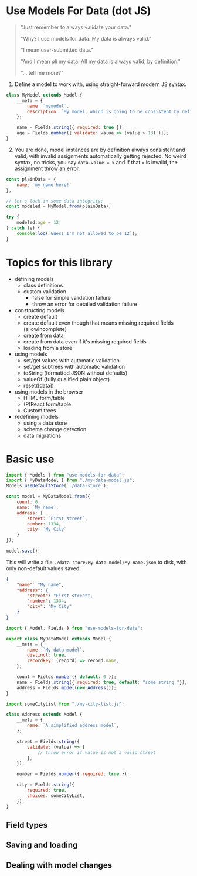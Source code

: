 # Use Models For Data (dot JS)

> "Just remember to always validate your data."
>
> "Why? I use models for data. My data is always valid."
>
> "I mean user-submitted data."
>
> "And I mean _all_ my data. All my data is always valid, by definition."
>
> "... tell me more?"

1. Define a model to work with, using straight-forward modern JS syntax.

```js
class MyModel extends Model {
    __meta = {
        name: `mymodel`,
        description: `My model, which is going to be consistent by definition.`,
    };

    name = Fields.string({ required: true });
    age = Fields.number({ validate: value => (value > 13) )});
}
```

2. You are done, model instances are by definition always consistent and valid, with invalid assignments automatically getting rejected. No weird syntax, no tricks, you say `data.value = x` and if that `x` is invalid, the assignment throw an error.

```js
const plainData = {
    name: `my name here!`
};

// let's lock in some data integrity:
const modeled = MyModel.from(plainData);

try {
    modeled.age = 12;
} catch (e) {
    console.log(`Guess I'm not allowed to be 12`);
}
```


# Topics for this library

- defining models
    - class definitions
    - custom validation
        - false for simple validation failure
        - throw an error for detailed validation failure
- constructing models
    - create default
    - create default even though that means missing required fields (allowIncomplete)
    - create from data
    - create from data even if it's missing required fields
    - loading from a store
- using models
    - set/get values with automatic validation
    - set/get subtrees with automatic validation
    - toString (formatted JSON without defaults)
    - valueOf (fully qualified plain object)
    - reset([data])
- using models in the browser
    - HTML form/table
    - (P)React form/table
    - Custom trees
- redefining models
    - using a data store
    - schema change detection
    - data migrations


# Basic use

```js
import { Models } from "use-models-for-data";
import { MyDataModel } from "./my-data-model.js";
Models.useDefaultStore(`./data-store`);

const model = MyDataModel.from({
    count: 0,
    name: `My name`,
    address: {
        street: `First street`,
        number: 1334,
        city: `My City`
    }
});

model.save();
```

This will write a file `./data-store/My data model/My name.json` to disk, with only non-default values saved:

```json
{
    "name": "My name",
    "address": {
        "street": "First street",
        "number": 1334,
        "city": "My City"
    }
}
```


```js
import { Model, Fields } from "use-models-for-data";

export class MyDataModel extends Model {
    __meta = {
        name: `My data model`,
        distinct: true,
        recordkey: (record) => record.name,
    };

    count = Fields.number({ default: 0 });
    name = Fields.string({ required: true, default: "some string "});
    address = Fields.model(new Address());
}

import someCityList from "./my-city-list.js";

class Address extends Model {
    __meta = {
        name: `A simplified address model`,
    };

    street = Fields.string({
        validate: (value) => {
            // throw error if value is not a valid street
        },
    });

    number = Fields.number({ required: true });

    city = Fields.string({
        required: true,
        choices: someCityList,
    });
}
```

## Field types

## Saving and loading

## Dealing with model changes

